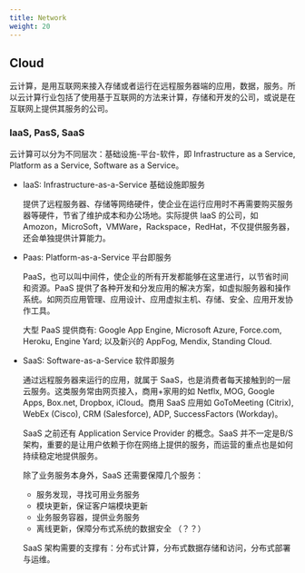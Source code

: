 ```yaml
---
title: Network
weight: 20
---
```


## Cloud

云计算，是用互联网来接入存储或者运行在远程服务器端的应用，数据，服务。所以云计算行业包括了使用基于互联网的方法来计算，存储和开发的公司，或说是在互联网上提供其服务的公司。

### IaaS, PasS, SaaS

云计算可以分为不同层次：基础设施-平台-软件，即 Infrastructure as a Service, Platform as a Service, Software as a Service。

- IaaS: Infrastructure-as-a-Service 基础设施即服务

    提供了远程服务器、存储等网络硬件，使企业在运行应用时不再需要购买服务器等硬件，节省了维护成本和办公场地。实际提供 IaaS 的公司，如 Amozon，MicroSoft，VMWare，Rackspace，RedHat，不仅提供服务器，还会单独提供计算能力。

- Paas: Platform-as-a-Service 平台即服务

    PaaS，也可以叫中间件，使企业的所有开发都能够在这里进行，以节省时间和资源。PaaS 提供了各种开发和分发应用的解决方案，如虚拟服务器和操作系统。如网页应用管理、应用设计、应用虚拟主机、存储、安全、应用开发协作工具。

    大型 PaaS 提供商有: Google App Engine, Microsoft Azure, Force.com, Heroku, Engine Yard; 以及新兴的 AppFog, Mendix, Standing Cloud.

- SaaS: Software-as-a-Service 软件即服务

    通过远程服务器来运行的应用，就属于 SaaS，也是消费者每天接触到的一层云服务。这类服务常由网页接入，商用+家用的如 Netflx, MOG, Google Apps, Box.net, Dropbox, iCloud。商用 SaaS 应用如 GoToMeeting (Citrix), WebEx (Cisco), CRM (Salesforce), ADP, SuccessFactors (Workday)。

    SaaS 之前还有 Application Service Provider 的概念。SaaS 并不一定是B/S架构，重要的是让用户依赖于你在网络上提供的服务，而运营的重点也是如何持续稳定地提供服务。

    除了业务服务本身外，SaaS 还需要保障几个服务：

    - 服务发现，寻找可用业务服务
    - 模块更新，保证客户端模块更新
    - 业务服务容器，提供业务服务
    - 离线更新，保障分布式系统的数据安全 （？？）

    SaaS 架构需要的支撑有：分布式计算，分布式数据存储和访问，分布式部署与运维。
